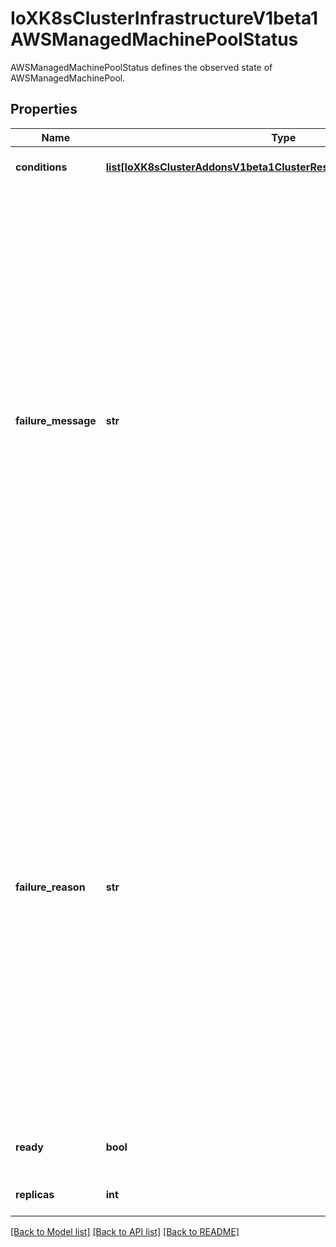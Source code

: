 # IoXK8sClusterInfrastructureV1beta1AWSManagedMachinePoolStatus

AWSManagedMachinePoolStatus defines the observed state of AWSManagedMachinePool.
## Properties
Name | Type | Description | Notes
------------ | ------------- | ------------- | -------------
**conditions** | [**list[IoXK8sClusterAddonsV1beta1ClusterResourceSetStatusConditions]**](IoXK8sClusterAddonsV1beta1ClusterResourceSetStatusConditions.md) | Conditions defines current service state of the managed machine pool | [optional] 
**failure_message** | **str** | FailureMessage will be set in the event that there is a terminal problem reconciling the MachinePool and will contain a more verbose string suitable for logging and human consumption.   This field should not be set for transitive errors that a controller faces that are expected to be fixed automatically over time (like service outages), but instead indicate that something is fundamentally wrong with the MachinePool&#39;s spec or the configuration of the controller, and that manual intervention is required. Examples of terminal errors would be invalid combinations of settings in the spec, values that are unsupported by the controller, or the responsible controller itself being critically misconfigured.   Any transient errors that occur during the reconciliation of MachinePools can be added as events to the MachinePool object and/or logged in the controller&#39;s output. | [optional] 
**failure_reason** | **str** | FailureReason will be set in the event that there is a terminal problem reconciling the MachinePool and will contain a succinct value suitable for machine interpretation.   This field should not be set for transitive errors that a controller faces that are expected to be fixed automatically over time (like service outages), but instead indicate that something is fundamentally wrong with the Machine&#39;s spec or the configuration of the controller, and that manual intervention is required. Examples of terminal errors would be invalid combinations of settings in the spec, values that are unsupported by the controller, or the responsible controller itself being critically misconfigured.   Any transient errors that occur during the reconciliation of MachinePools can be added as events to the MachinePool object and/or logged in the controller&#39;s output. | [optional] 
**ready** | **bool** | Ready denotes that the AWSManagedMachinePool nodegroup has joined the cluster | 
**replicas** | **int** | Replicas is the most recently observed number of replicas. | [optional] 

[[Back to Model list]](../README.md#documentation-for-models) [[Back to API list]](../README.md#documentation-for-api-endpoints) [[Back to README]](../README.md)


